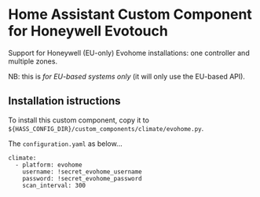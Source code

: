 # Home Assistant Custom Component for Honeywell Evotouch

Support for Honeywell (EU-only) Evohome installations: one controller and multiple zones.

NB: this is _for EU-based systems only_ (it will only use the EU-based API).

## Installation istructions

To install this custom component, copy it to `${HASS_CONFIG_DIR}/custom_components/climate/evohome.py`.

The `configuration.yaml` as below...
```
climate:
  - platform: evohome
    username: !secret_evohome_username
    password: !secret_evohome_password
    scan_interval: 300
```
